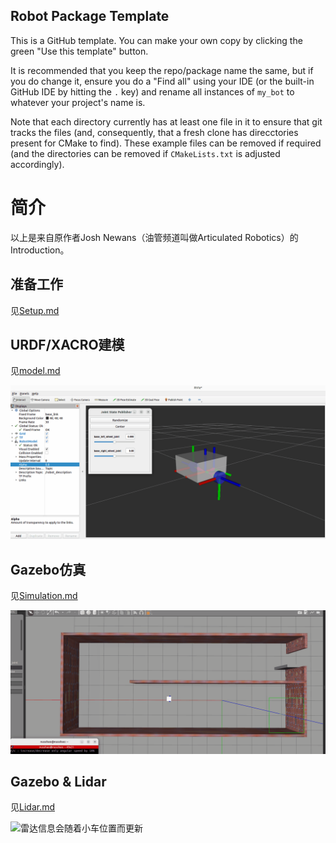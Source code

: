 ## Robot Package Template

This is a GitHub template. You can make your own copy by clicking the green "Use this template" button.

It is recommended that you keep the repo/package name the same, but if you do change it, ensure you do a "Find all" using your IDE (or the built-in GitHub IDE by hitting the `.` key) and rename all instances of `my_bot` to whatever your project's name is.

Note that each directory currently has at least one file in it to ensure that git tracks the files (and, consequently, that a fresh clone has direcctories present for CMake to find). These example files can be removed if required (and the directories can be removed if `CMakeLists.txt` is adjusted accordingly).

# 简介

以上是来自原作者Josh Newans（油管频道叫做Articulated Robotics）的Introduction。

## 准备工作

见[Setup.md](https://github.com/BIT-Gs/mobile_bot/blob/main/Setup.md)

## URDF/XACRO建模

见[model.md](https://github.com/BIT-Gs/mobile_bot/blob/main/model.md)

![URDF/XACRO建模](img/WheelsInRviz2.gif)

## Gazebo仿真

见[Simulation.md](https://github.com/BIT-Gs/mobile_bot/blob/main/Simulation.md)

![Gazebo仿真](img/RobotMoving3.gif)

## Gazebo & Lidar

见[Lidar.md](https://github.com/BIT-Gs/mobile_bot/blob/main/Lidar.md)

![雷达信息会随着小车位置而更新](img/LidarMoving1.gif)

